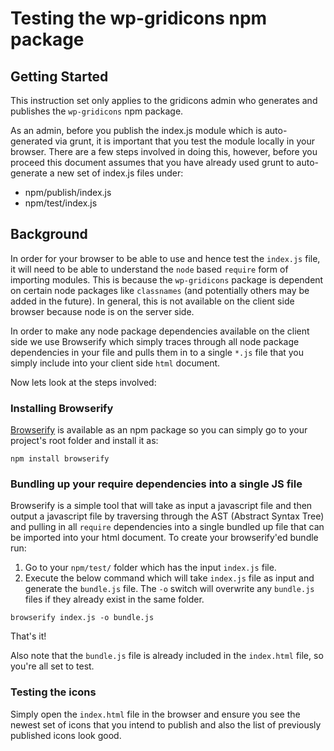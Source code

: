 # Testing the wp-gridicons npm package

## Getting Started
This instruction set only applies to the gridicons admin who generates and publishes the `wp-gridicons` npm package.

As an admin, before you publish the index.js module which is auto-generated via grunt, it is important that you test the module locally in your browser. There are a few steps involved in doing this, however, before you proceed this document assumes that you have already used grunt to auto-generate a new set of index.js files under:
- npm/publish/index.js
- npm/test/index.js

## Background
In order for your browser to be able to use and hence test the `index.js`
file, it will need to be able to understand the `node` based `require` form of importing modules. This is because the `wp-gridicons` package is dependent on certain node packages like `classnames` (and potentially others may be added in the future). In general, this is not available on the client side browser because node is on the server side.

In order to make any node package dependencies available on the client side we use Browserify which simply traces through all node package dependencies in your file and pulls them in to a single `*.js` file that you simply include into your client side `html` document.

Now lets look at the steps involved:

### Installing Browserify
[Browserify](http://browserify.org/) is available as an npm package so you can simply go to your project's root folder and install it as:

`npm install browserify`

### Bundling up your require dependencies into a single JS file
Browserify is a simple tool that will take as input a javascript file and then output a javascript file by traversing through the AST (Abstract Syntax Tree) and pulling in all `require` dependencies into a single bundled up file that can be imported into your html document. To create your browserify'ed bundle run:

1. Go to your `npm/test/` folder which has the input `index.js` file.
2. Execute the below command which will take `index.js` file as input and generate the `bundle.js` file. The `-o` switch will overwrite any `bundle.js` files if they already exist in the same folder.

`browserify index.js -o bundle.js` 

That's it!

Also note that the `bundle.js` file is already included in the `index.html` file, so you're all set to test.

### Testing the icons 
Simply open the `index.html` file in the browser and ensure you see the newest set of icons that you intend to publish and also the list of previously published icons look good.
